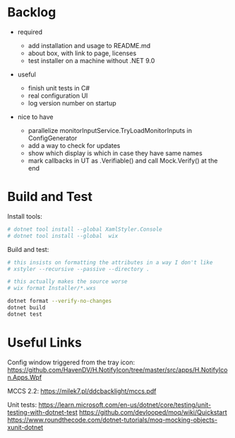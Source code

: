 Backlog
=======

- required
   - add installation and usage to README.md
   - about box, with link to page, licenses
   - test installer on a machine without .NET 9.0

- useful
   - finish unit tests in C#
   - real configuration UI
   - log version number on startup

- nice to have
   - parallelize monitorInputService.TryLoadMonitorInputs in ConfigGenerator
   - add a way to check for updates
   - show which display is which in case they have same names
   - mark callbacks in UT as .Verifiable() and call Mock.Verify() at the end

Build and Test
==============

Install tools:
```sh
# dotnet tool install --global XamlStyler.Console
# dotnet tool install --global  wix
```

Build and test:
```sh
# this insists on formatting the attributes in a way I don't like
# xstyler --recursive --passive --directory .

# this actually makes the source worse
# wix format Installer/*.wxs

dotnet format --verify-no-changes
dotnet build
dotnet test
```

Useful Links
============

Config window triggered from the tray icon:
https://github.com/HavenDV/H.NotifyIcon/tree/master/src/apps/H.NotifyIcon.Apps.Wpf

MCCS 2.2:
https://milek7.pl/ddcbacklight/mccs.pdf

Unit tests:
https://learn.microsoft.com/en-us/dotnet/core/testing/unit-testing-with-dotnet-test
https://github.com/devlooped/moq/wiki/Quickstart
https://www.roundthecode.com/dotnet-tutorials/moq-mocking-objects-xunit-dotnet
